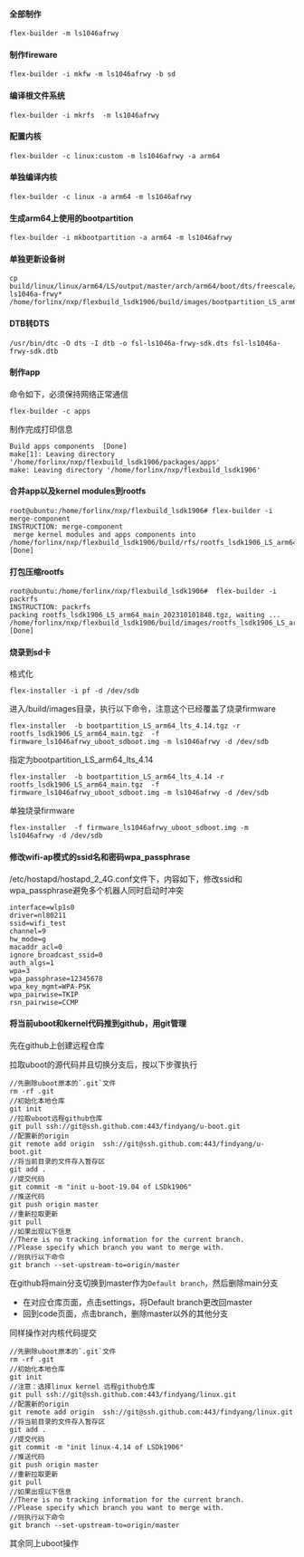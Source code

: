 #### 全部制作

```
flex-builder -m ls1046afrwy
```

#### 制作fireware

```
flex-builder -i mkfw -m ls1046afrwy -b sd
```

#### 编译根文件系统

```
flex-builder -i mkrfs  -m ls1046afrwy
```

#### 配置内核

```
flex-builder -c linux:custom -m ls1046afrwy -a arm64
```

#### 单独编译内核

```
flex-builder -c linux -a arm64 -m ls1046afrwy
```

#### 生成arm64上使用的bootpartition

```
flex-builder -i mkbootpartition -a arm64 -m ls1046afrwy
```

#### 单独更新设备树

```
cp  build/linux/linux/arm64/LS/output/master/arch/arm64/boot/dts/freescale/fsl-ls1046a-frwy* /home/forlinx/nxp/flexbuild_lsdk1906/build/images/bootpartition_LS_arm64_lts_4.14
```

#### DTB转DTS

```
/usr/bin/dtc -O dts -I dtb -o fsl-ls1046a-frwy-sdk.dts fsl-ls1046a-frwy-sdk.dtb
```

#### 制作app

命令如下，必须保持网络正常通信

```
flex-builder -c apps
```

制作完成打印信息

```
Build apps components  [Done] 
make[1]: Leaving directory '/home/forlinx/nxp/flexbuild_lsdk1906/packages/apps'
make: Leaving directory '/home/forlinx/nxp/flexbuild_lsdk1906'
```

#### 合并app以及kernel modules到rootfs

```
root@ubuntu:/home/forlinx/nxp/flexbuild_lsdk1906# flex-builder -i merge-component
INSTRUCTION: merge-component
 merge kernel modules and apps components into /home/forlinx/nxp/flexbuild_lsdk1906/build/rfs/rootfs_lsdk1906_LS_arm64_main     [Done]
```

#### 打包压缩rootfs

```
root@ubuntu:/home/forlinx/nxp/flexbuild_lsdk1906#  flex-builder -i packrfs
INSTRUCTION: packrfs
packing rootfs_lsdk1906_LS_arm64_main_202310101848.tgz, waiting ...
/home/forlinx/nxp/flexbuild_lsdk1906/build/images/rootfs_lsdk1906_LS_arm64_main_202310101848.tgz     [Done] 
```

#### 烧录到sd卡

格式化

```
flex-installer -i pf -d /dev/sdb
```

进入/build/images目录，执行以下命令，注意这个已经覆盖了烧录firmware

```
flex-installer  -b bootpartition_LS_arm64_lts_4.14.tgz -r rootfs_lsdk1906_LS_arm64_main.tgz  -f firmware_ls1046afrwy_uboot_sdboot.img -m ls1046afrwy -d /dev/sdb
```

指定为bootpartition_LS_arm64_lts_4.14

```
flex-installer  -b bootpartition_LS_arm64_lts_4.14 -r rootfs_lsdk1906_LS_arm64_main.tgz  -f firmware_ls1046afrwy_uboot_sdboot.img -m ls1046afrwy -d /dev/sdb
```

单独烧录firmware

```
flex-installer  -f firmware_ls1046afrwy_uboot_sdboot.img -m ls1046afrwy -d /dev/sdb
```

#### 修改wifi-ap模式的ssid名和密码wpa_passphrase

/etc/hostapd/hostapd_2_4G.conf文件下，内容如下，修改ssid和wpa_passphrase避免多个机器人同时启动时冲突

```
interface=wlp1s0
driver=nl80211
ssid=wifi_test
channel=9
hw_mode=g
macaddr_acl=0
ignore_broadcast_ssid=0
auth_algs=1
wpa=3
wpa_passphrase=12345678
wpa_key_mgmt=WPA-PSK
wpa_pairwise=TKIP
rsn_pairwise=CCMP
```

#### 将当前uboot和kernel代码推到github，用git管理

先在github上创建远程仓库

拉取uboot的源代码并且切换分支后，按以下步骤执行

```shell
//先删除uboot原本的`.git`文件
rm -rf .git 
//初始化本地仓库
git init
//拉取uboot远程github仓库
git pull ssh://git@ssh.github.com:443/findyang/u-boot.git
//配置新的origin
git remote add origin  ssh://git@ssh.github.com:443/findyang/u-boot.git
//将当前目录的文件存入暂存区
git add .
//提交代码
git commit -m "init u-boot-19.04 of LSDk1906"
//推送代码
git push origin master
//重新拉取更新
git pull
//如果出现以下信息
//There is no tracking information for the current branch.
//Please specify which branch you want to merge with.
//则执行以下命令
git branch --set-upstream-to=origin/master
```

在github将main分支切换到master作为`Default branch`，然后删除main分支

- 在对应仓库页面，点击settings，将Default branch更改回master
- 回到code页面，点击branch，删除master以外的其他分支

同样操作对内核代码提交

```shell
//先删除uboot原本的`.git`文件
rm -rf .git 
//初始化本地仓库
git init
//注意：选择linux kernel 远程github仓库
git pull ssh://git@ssh.github.com:443/findyang/linux.git
//配置新的origin
git remote add origin  ssh://git@ssh.github.com:443/findyang/linux.git
//将当前目录的文件存入暂存区
git add .
//提交代码
git commit -m "init linux-4.14 of LSDk1906"
//推送代码
git push origin master
//重新拉取更新
git pull
//如果出现以下信息
//There is no tracking information for the current branch.
//Please specify which branch you want to merge with.
//则执行以下命令
git branch --set-upstream-to=origin/master
```

其余同上uboot操作
